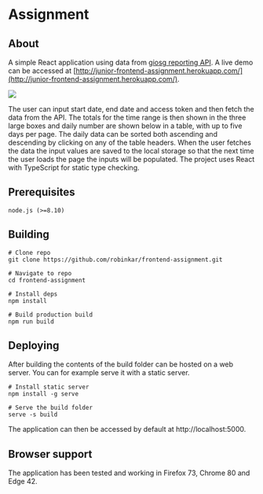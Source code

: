 # Assignment
## About
A simple React application using data from [giosg reporting API](https://developers.giosg.com/reporting_http_api.html). A live demo can be accessed at [http://junior-frontend-assignment.herokuapp.com/](http://junior-frontend-assignment.herokuapp.com/).

![](https://i.imgur.com/LQlcXLp.png)

The user can input start date, end date and access token and then fetch the data from the API. The totals for the time range is then shown in the three large boxes and daily number are shown below in a table, with up to five days per page. 
The daily data can be sorted both ascending and descending by clicking on any of the table headers. When the user fetches the data the input values are saved to the local storage so that the next time the user loads the page the inputs will be populated.
The project uses React with TypeScript for static type checking.

## Prerequisites
    node.js (>=8.10)
    
## Building
    # Clone repo
    git clone https://github.com/robinkar/frontend-assignment.git
    
    # Navigate to repo
    cd frontend-assignment
    
    # Install deps
    npm install
    
    # Build production build
    npm run build
    
## Deploying
After building the contents of the build folder can be hosted on a web server. You can for example serve it with a static server.

    # Install static server
    npm install -g serve
    
    # Serve the build folder
    serve -s build
    
The application can then be accessed by default at http://localhost:5000.

## Browser support
The application has been tested and working in Firefox 73, Chrome 80 and Edge 42.
    